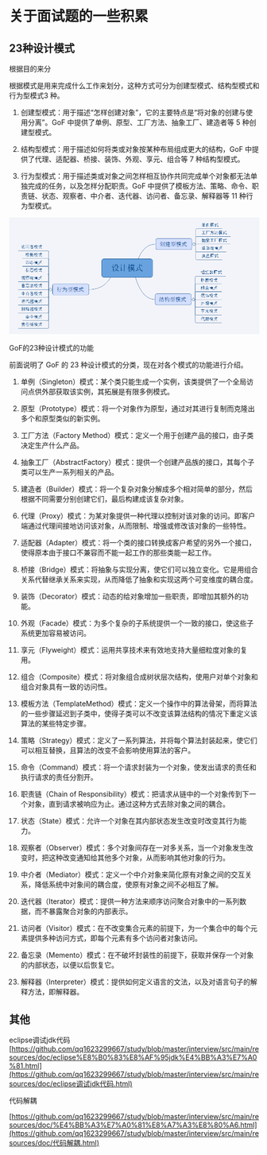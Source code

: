 # 关于面试题的一些积累

## 23种设计模式

根据目的来分

根据模式是用来完成什么工作来划分，这种方式可分为创建型模式、结构型模式和行为型模式3 种。

1. 创建型模式：用于描述“怎样创建对象”，它的主要特点是“将对象的创建与使用分离”。GoF 中提供了单例、原型、工厂方法、抽象工厂、建造者等 5 种创建型模式。

2. 结构型模式：用于描述如何将类或对象按某种布局组成更大的结构，GoF 中提供了代理、适配器、桥接、装饰、外观、享元、组合等 7 种结构型模式。

3. 行为型模式：用于描述类或对象之间怎样相互协作共同完成单个对象都无法单独完成的任务，以及怎样分配职责。GoF 中提供了模板方法、策略、命令、职责链、状态、观察者、中介者、迭代器、访问者、备忘录、解释器等 11 种行为型模式。

![](https://github.com/qq1623299667/study/blob/master/interview/src/main/resources/image/23%E7%A7%8D%E8%AE%BE%E8%AE%A1%E6%A8%A1%E5%BC%8F/%E8%AE%BE%E8%AE%A1%E6%A8%A1%E5%BC%8F%E7%9A%84%E4%B8%89%E4%B8%AA%E5%88%86%E7%B1%BB.png)

GoF的23种设计模式的功能

前面说明了 GoF 的 23 种设计模式的分类，现在对各个模式的功能进行介绍。

1. 单例（Singleton）模式：某个类只能生成一个实例，该类提供了一个全局访问点供外部获取该实例，其拓展是有限多例模式。

2. 原型（Prototype）模式：将一个对象作为原型，通过对其进行复制而克隆出多个和原型类似的新实例。

3. 工厂方法（Factory Method）模式：定义一个用于创建产品的接口，由子类决定生产什么产品。

4. 抽象工厂（AbstractFactory）模式：提供一个创建产品族的接口，其每个子类可以生产一系列相关的产品。

5. 建造者（Builder）模式：将一个复杂对象分解成多个相对简单的部分，然后根据不同需要分别创建它们，最后构建成该复杂对象。

6. 代理（Proxy）模式：为某对象提供一种代理以控制对该对象的访问。即客户端通过代理间接地访问该对象，从而限制、增强或修改该对象的一些特性。

7. 适配器（Adapter）模式：将一个类的接口转换成客户希望的另外一个接口，使得原本由于接口不兼容而不能一起工作的那些类能一起工作。

8. 桥接（Bridge）模式：将抽象与实现分离，使它们可以独立变化。它是用组合关系代替继承关系来实现，从而降低了抽象和实现这两个可变维度的耦合度。

9. 装饰（Decorator）模式：动态的给对象增加一些职责，即增加其额外的功能。

10. 外观（Facade）模式：为多个复杂的子系统提供一个一致的接口，使这些子系统更加容易被访问。

11. 享元（Flyweight）模式：运用共享技术来有效地支持大量细粒度对象的复用。

12. 组合（Composite）模式：将对象组合成树状层次结构，使用户对单个对象和组合对象具有一致的访问性。

13. 模板方法（TemplateMethod）模式：定义一个操作中的算法骨架，而将算法的一些步骤延迟到子类中，使得子类可以不改变该算法结构的情况下重定义该算法的某些特定步骤。

14. 策略（Strategy）模式：定义了一系列算法，并将每个算法封装起来，使它们可以相互替换，且算法的改变不会影响使用算法的客户。

15. 命令（Command）模式：将一个请求封装为一个对象，使发出请求的责任和执行请求的责任分割开。

16. 职责链（Chain of Responsibility）模式：把请求从链中的一个对象传到下一个对象，直到请求被响应为止。通过这种方式去除对象之间的耦合。

17. 状态（State）模式：允许一个对象在其内部状态发生改变时改变其行为能力。

18. 观察者（Observer）模式：多个对象间存在一对多关系，当一个对象发生改变时，把这种改变通知给其他多个对象，从而影响其他对象的行为。

19. 中介者（Mediator）模式：定义一个中介对象来简化原有对象之间的交互关系，降低系统中对象间的耦合度，使原有对象之间不必相互了解。

20. 迭代器（Iterator）模式：提供一种方法来顺序访问聚合对象中的一系列数据，而不暴露聚合对象的内部表示。

21. 访问者（Visitor）模式：在不改变集合元素的前提下，为一个集合中的每个元素提供多种访问方式，即每个元素有多个访问者对象访问。

22. 备忘录（Memento）模式：在不破坏封装性的前提下，获取并保存一个对象的内部状态，以便以后恢复它。

23. 解释器（Interpreter）模式：提供如何定义语言的文法，以及对语言句子的解释方法，即解释器。



## 其他

eclipse调试jdk代码[https://github.com/qq1623299667/study/blob/master/interview/src/main/resources/doc/eclipse%E8%B0%83%E8%AF%95jdk%E4%BB%A3%E7%A0%81.html](https://github.com/qq1623299667/study/blob/master/interview/src/main/resources/doc/eclipse调试jdk代码.html)

代码解耦

[https://github.com/qq1623299667/study/blob/master/interview/src/main/resources/doc/%E4%BB%A3%E7%A0%81%E8%A7%A3%E8%80%A6.html](https://github.com/qq1623299667/study/blob/master/interview/src/main/resources/doc/代码解耦.html)

